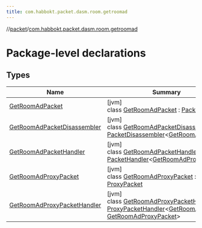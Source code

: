 ```yaml
---
title: com.habbokt.packet.dasm.room.getroomad
---
```

//[packet](../../index.html)/[com.habbokt.packet.dasm.room.getroomad](index.html)



# Package-level declarations



## Types


| Name | Summary |
|---|---|
| [GetRoomAdPacket](-get-room-ad-packet/index.html) | [jvm]<br>class [GetRoomAdPacket](-get-room-ad-packet/index.html) : [Packet](../../../api/api/com.habbokt.api.packet/-packet/index.html) |
| [GetRoomAdPacketDisassembler](-get-room-ad-packet-disassembler/index.html) | [jvm]<br>class [GetRoomAdPacketDisassembler](-get-room-ad-packet-disassembler/index.html) : [PacketDisassembler](../../../api/api/com.habbokt.api.packet/-packet-disassembler/index.html)&lt;[GetRoomAdPacket](-get-room-ad-packet/index.html)&gt; |
| [GetRoomAdPacketHandler](-get-room-ad-packet-handler/index.html) | [jvm]<br>class [GetRoomAdPacketHandler](-get-room-ad-packet-handler/index.html) : [PacketHandler](../../../api/api/com.habbokt.api.packet/-packet-handler/index.html)&lt;[GetRoomAdProxyPacket](-get-room-ad-proxy-packet/index.html)&gt; |
| [GetRoomAdProxyPacket](-get-room-ad-proxy-packet/index.html) | [jvm]<br>class [GetRoomAdProxyPacket](-get-room-ad-proxy-packet/index.html) : [ProxyPacket](../../../api/api/com.habbokt.api.packet/-proxy-packet/index.html) |
| [GetRoomAdProxyPacketHandler](-get-room-ad-proxy-packet-handler/index.html) | [jvm]<br>class [GetRoomAdProxyPacketHandler](-get-room-ad-proxy-packet-handler/index.html) : [ProxyPacketHandler](../../../api/api/com.habbokt.api.packet/-proxy-packet-handler/index.html)&lt;[GetRoomAdPacket](-get-room-ad-packet/index.html), [GetRoomAdProxyPacket](-get-room-ad-proxy-packet/index.html)&gt; |


